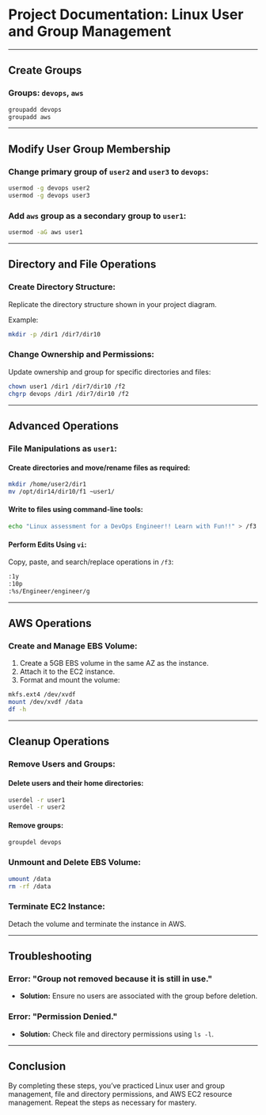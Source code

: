 # Project Documentation: Linux User and Group Management

---

## Create Groups

### Groups: `devops`, `aws`

```bash
groupadd devops
groupadd aws
```

---

## Modify User Group Membership

### Change primary group of `user2` and `user3` to `devops`:

```bash
usermod -g devops user2
usermod -g devops user3
```

### Add `aws` group as a secondary group to `user1`:

```bash
usermod -aG aws user1
```

---

## Directory and File Operations

### Create Directory Structure:
Replicate the directory structure shown in your project diagram.

Example:

```bash
mkdir -p /dir1 /dir7/dir10
```

### Change Ownership and Permissions:
Update ownership and group for specific directories and files:

```bash
chown user1 /dir1 /dir7/dir10 /f2
chgrp devops /dir1 /dir7/dir10 /f2
```

---

## Advanced Operations

### File Manipulations as `user1`:

#### Create directories and move/rename files as required:

```bash
mkdir /home/user2/dir1
mv /opt/dir14/dir10/f1 ~user1/
```

#### Write to files using command-line tools:

```bash
echo "Linux assessment for a DevOps Engineer!! Learn with Fun!!" > /f3
```

#### Perform Edits Using `vi`:

Copy, paste, and search/replace operations in `/f3`:

```bash
:1y
:10p
:%s/Engineer/engineer/g
```

---

## AWS Operations

### Create and Manage EBS Volume:
1. Create a 5GB EBS volume in the same AZ as the instance.
2. Attach it to the EC2 instance.
3. Format and mount the volume:

```bash
mkfs.ext4 /dev/xvdf
mount /dev/xvdf /data
df -h
```

---

## Cleanup Operations

### Remove Users and Groups:

#### Delete users and their home directories:

```bash
userdel -r user1
userdel -r user2
```

#### Remove groups:

```bash
groupdel devops
```

### Unmount and Delete EBS Volume:

```bash
umount /data
rm -rf /data
```

### Terminate EC2 Instance:
Detach the volume and terminate the instance in AWS.

---

## Troubleshooting

### Error: "Group not removed because it is still in use."
- **Solution:** Ensure no users are associated with the group before deletion.

### Error: "Permission Denied."
- **Solution:** Check file and directory permissions using `ls -l`.

---

## Conclusion
By completing these steps, you’ve practiced Linux user and group management, file and directory permissions, and AWS EC2 resource management. Repeat the steps as necessary for mastery.



